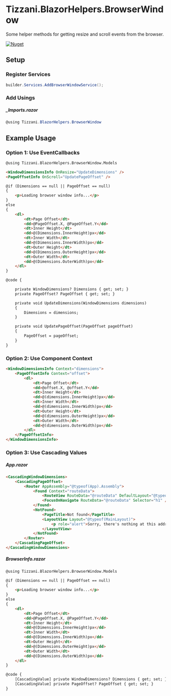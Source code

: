 # Tizzani.BlazorHelpers.BrowserWindow

Some helper methods for getting resize and scroll events from the browser.

[![Nuget](https://img.shields.io/nuget/v/Tizzani.BlazorHelpers.BrowserWindow)](https://www.nuget.org/packages/Tizzani.BlazorHelpers.BrowserWindow/1.0.0)

## Setup

### Register Services
```csharp
builder.Services.AddBrowserWindowService();
```

### Add Usings

##### \_Imports.razor
```csharp
@using Tizzani.BlazorHelpers.BrowserWindow
```

## Example Usage

### Option 1: Use EventCallbacks

```html
@using Tizzani.BlazorHelpers.BrowserWindow.Models

<WindowDimensionsInfo OnResize="UpdateDimensions" />
<PageOffsetInfo OnScroll="UpdatePageOffset" />

@if (Dimensions == null || PageOffset == null)
{
    <p>Loading browser window info...</p>
}
else
{
    <dl>
        <dt>Page Offset</dt>
        <dd>@PageOffset.X, @PageOffset.Y</dd>
        <dt>Inner Height</dt>
        <dd>@(Dimensions.InnerHeight)px</dd>
        <dt>Inner Width</dt>
        <dd>@(Dimensions.InnerWidth)px</dd>
        <dt>Outer Height</dt>
        <dd>@(Dimensions.OuterHeight)px</dd>
        <dt>Outer Width</dt>
        <dd>@(Dimensions.OuterWidth)px</dd>
    </dl>
}

@code {

    private WindowDimensions? Dimensions { get; set; }
    private PageOffset? PageOffset { get; set; }

    private void UpdateDimensions(WindowDimensions dimensions)
    {
        Dimensions = dimensions;
    }

    private void UpdatePageOffset(PageOffset pageOffset)
    {
        PageOffset = pageOffset;
    }
}
```

### Option 2: Use Component Context
```html
<WindowDimensionsInfo Context="dimensions">
    <PageOffsetInfo Context="offset">
        <dl>
            <dt>Page Offset</dt>
            <dd>@offset.X, @offset.Y</dd>
            <dt>Inner Height</dt>
            <dd>@(dimensions.InnerHeight)px</dd>
            <dt>Inner Width</dt>
            <dd>@(dimensions.InnerWidth)px</dd>
            <dt>Outer Height</dt>
            <dd>@(dimensions.OuterHeight)px</dd>
            <dt>Outer Width</dt>
            <dd>@(dimensions.OuterWidth)px</dd>
        </dl>
    </PageOffsetInfo>
</WindowDimensionsInfo>

```

### Option 3: Use Cascading Values
##### App.razor
```html
<CascadingWindowDimensions>
    <CascadingPageOffset>
        <Router AppAssembly="@typeof(App).Assembly">
            <Found Context="routeData">
                <RouteView RouteData="@routeData" DefaultLayout="@typeof(MainLayout)" />
                <FocusOnNavigate RouteData="@routeData" Selector="h1" />
            </Found>
            <NotFound>
                <PageTitle>Not found</PageTitle>
                <LayoutView Layout="@typeof(MainLayout)">
                    <p role="alert">Sorry, there's nothing at this address.</p>
                </LayoutView>
            </NotFound>
        </Router>
    </CascadingPageOffset>
</CascadingWindowDimensions>
```

##### BrowserInfo.razor
```html
@using Tizzani.BlazorHelpers.BrowserWindow.Models

@if (Dimensions == null || PageOffset == null)
{
    <p>Loading browser window info...</p>
}
else
{
    <dl>
        <dt>Page Offset</dt>
        <dd>@PageOffset.X, @PageOffset.Y</dd>
        <dt>Inner Height</dt>
        <dd>@(Dimensions.InnerHeight)px</dd>
        <dt>Inner Width</dt>
        <dd>@(Dimensions.InnerWidth)px</dd>
        <dt>Outer Height</dt>
        <dd>@(Dimensions.OuterHeight)px</dd>
        <dt>Outer Width</dt>
        <dd>@(Dimensions.OuterWidth)px</dd>
    </dl>
}

@code {
    [CascadingValue] private WindowDimensions? Dimensions { get; set; }
    [CascadingValue] private PageOffset? PageOffset { get; set; }
}
```
